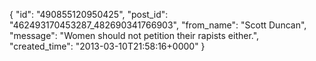  {
   "id": "490855120950425",
   "post_id": "462493170453287_482690341766903",
   "from_name": "Scott Duncan",
   "message": "Women should not petition their rapists either.",
   "created_time": "2013-03-10T21:58:16+0000"
 }
